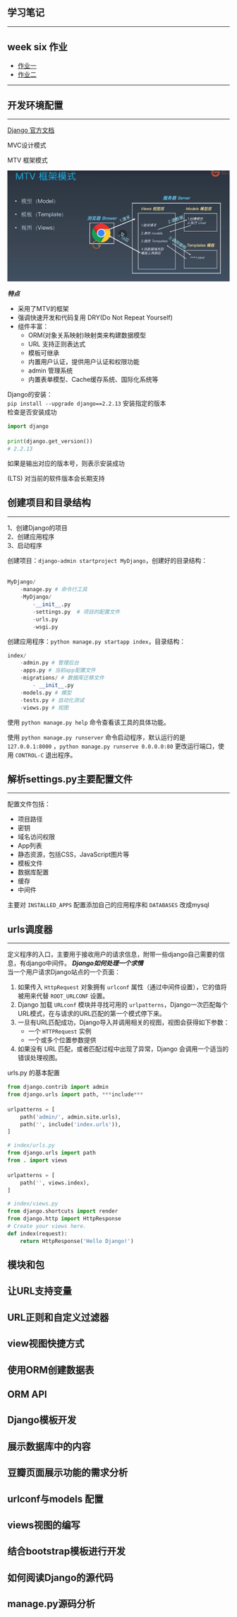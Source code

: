 ## 学习笔记
***
## week six 作业  

* [作业一]()
* [作业二]()

***

## 开发环境配置
***
[Django 官方文档](https://docs.djangoproject.com/zh-hans/3.0)  

MVC设计模式

MTV 框架模式

![MTV 框架模式](./67e9db068e2780d3b1fac968530981a.png)

***特点***
* 采用了MTV的框架  
* 强调快速开发和代码复用 DRY(Do Not Repeat Yourself)  
* 组件丰富：  
    - ORM(对象关系映射)映射类来构建数据模型  
    - URL 支持正则表达式  
    - 模板可继承  
    - 内置用户认证，提供用户认证和权限功能  
    - admin 管理系统  
    - 内置表单模型、Cache缓存系统、国际化系统等  

Django的安装：  
`pip install --upgrade django==2.2.13` 安装指定的版本  
检查是否安装成功 
```python
import django

print(django.get_version())
# 2.2.13
```
如果是输出对应的版本号，则表示安装成功

(LTS) 对当前的软件版本会长期支持

## 创建项目和目录结构
****
1、创建Django的项目  
2、创建应用程序  
3、启动程序  

创建项目：`django-admin startproject MyDjango`，创建好的目录结构：
```python

MyDjango/
    -manage.py # 命令行工具
    -MyDjango/
        -__init__.py
        -settings.py  # 项目的配置文件
        -urls.py
        -wsgi.py
```
创建应用程序：`python manage.py startapp index`，目录结构：
```python
index/
    -admin.py # 管理后台
    -apps.py # 当前app配置文件
    -migrations/ # 数据库迁移文件
        - __init__.py
    -models.py # 模型
    -tests.py # 自动化测试
    -views.py # 视图
```
使用 `python manage.py help` 命令查看该工具的具体功能。

使用 `python manage.py runserver` 命令启动程序，默认运行的是 `127.0.0.1:8000` ，`python manage.py runserve 0.0.0.0:80` 更改运行端口，使用 `CONTROL-C` 退出程序。

## 解析settings.py主要配置文件
***
配置文件包括：
* 项目路径  
* 密钥  
* 域名访问权限  
* App列表  
* 静态资源，包括CSS，JavaScript图片等  
* 模板文件  
* 数据库配置  
* 缓存  
* 中间件  

主要对 `INSTALLED_APPS` 配置添加自己的应用程序和 `DATABASES` 改成mysql
## urls调度器
***
定义程序的入口，主要用于接收用户的请求信息，附带一些django自己需要的信息，有django中间件。
***Django如何处理一个求情***  
当一个用户请求Django站点的一个页面：  
1. 如果传入 `HttpRequest` 对象拥有 `urlconf` 属性（通过中间件设置），它的值将被用来代替 `ROOT_URLCONF` 设置。  
2. Django 加载 `URLconf` 模块并寻找可用的 `urlpatterns`，Django一次匹配每个URL模式，在与请求的URL匹配的第一个模式停下来。  
3. 一旦有URL匹配成功，Django导入并调用相关的视图，视图会获得如下参数：
    - 一个 `HTTPRequest` 实例  
    - 一个或多个位置参数提供  
4. 如果没有 URL 匹配，或者匹配过程中出现了异常，Django 会调用一个适当的错误处理视图。  

urls.py 的基本配置
```python
from django.contrib import admin
from django.urls import path, ***include***

urlpatterns = [
    path('admin/', admin.site.urls),
    path('', include('index.urls')),
]
```

```python
# index/urls.py
from django.urls import path
from . import views

urlpatterns = [
    path('', views.index),
]
```
```python
# index/views.py
from django.shortcuts import render
from django.http import HttpResponse
# Create your views here.
def index(request):
    return HttpResponse('Hello Django!')
```

## 模块和包

        
## 让URL支持变量
        
## URL正则和自定义过滤器

## view视图快捷方式
        
## 使用ORM创建数据表
        
## ORM API
        
## Django模板开发
        
## 展示数据库中的内容
        
## 豆瓣页面展示功能的需求分析
        
## urlconf与models 配置
        
## views视图的编写
        
## 结合bootstrap模板进行开发
        
## 如何阅读Django的源代码

## manage.py源码分析

        